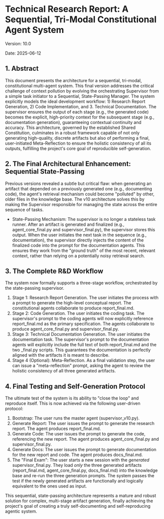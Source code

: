 # **Technical Research Report: A Sequential, Tri-Modal Constitutional Agent System**

Version: 10.0

Date: 2025-06-12

## **1\. Abstract**

This document presents the architecture for a sequential, tri-modal, constitutional multi-agent system. This final version addresses the critical challenge of context pollution by evolving the orchestrating Supervisor from a simple task initiator to a Sequential, State-Passing Manager. The system explicitly models the ideal development workflow: 1\) Research Report Generation, 2\) Code Implementation, and 3\. Technical Documentation. The supervisor ensures the output of each stage (e.g., the generated code) becomes the explicit, high-priority context for the subsequent stage (e.g., documentation generation), guaranteeing contextual continuity and accuracy. This architecture, governed by the established Shared Constitution, culminates in a robust framework capable of not only generating high-quality, discrete artifacts but also of performing a final, user-initiated Meta-Reflection to ensure the holistic consistency of all its outputs, fulfilling the project's core goal of reproducible self-generation.

## **2\. The Final Architectural Enhancement: Sequential State-Passing**

Previous versions revealed a subtle but critical flaw: when generating an artifact that depended on a previously generated one (e.g., documenting code), the agent's retrieval mechanism could become "polluted" by other, older files in the knowledge base. The v10 architecture solves this by making the Supervisor responsible for managing the state across the entire sequence of tasks.

* State-Passing Mechanism: The supervisor is no longer a stateless task runner. After an artifact is generated and finalized (e.g., agent\_core\_final.py and supervisor\_final.py), the supervisor stores this output. When the user initiates the next task in the sequence (e.g., documentation), the supervisor directly injects the content of the finalized code into the prompt for the documentation agents. This ensures they work from the "ground truth" of the most recent, relevant context, rather than relying on a potentially noisy retrieval search.

## **3\. The Complete R\&D Workflow**

The system now formally supports a three-stage workflow, orchestrated by the state-passing supervisor.

1. Stage 1: Research Report Generation. The user initiates the process with a prompt to generate the high-level conceptual report. The constitutional agents collaborate to produce report\_final.md.  
2. Stage 2: Code Generation. The user initiates the coding task. The supervisor's prompt to the coding agents will now explicitly reference report\_final.md as the primary specification. The agents collaborate to produce agent\_core\_final.py and supervisor\_final.py.  
3. Stage 3: Technical Documentation Generation. The user initiates the documentation task. The supervisor's prompt to the documentation agents will explicitly include the full text of both report\_final.md and the two \_final.py scripts. This guarantees the documentation is perfectly aligned with the artifacts it is meant to describe.  
4. Stage 4 (Optional): Meta-Reflection. As a final validation step, the user can issue a "meta-reflection" prompt, asking the agent to review the holistic consistency of all three generated artifacts.

## **4\. Final Testing and Self-Generation Protocol**

The ultimate test of the system is its ability to "close the loop" and reproduce itself. This is now achieved via the following user-driven protocol:

1. Bootstrap: The user runs the master agent (supervisor\_v10.py).  
2. Generate Report: The user issues the prompt to generate the research report. The agent produces report\_final.md.  
3. Generate Code: The user issues the prompt to generate the code, referencing the new report. The agent produces agent\_core\_final.py and supervisor\_final.py.  
4. Generate Docs: The user issues the prompt to generate documentation for the new report and code. The agent produces docs\_final.md.  
5. The "Final Exam": The user starts a new session with the *generated* supervisor\_final.py. They load *only* the three generated artifacts (report\_final.md, agent\_core\_final.py, docs\_final.md) into the knowledge base and re-run the three generation prompts. The system passes the test if the newly generated artifacts are functionally and logically equivalent to the ones used as input.

This sequential, state-passing architecture represents a mature and robust solution for complex, multi-stage artifact generation, finally achieving the project's goal of creating a truly self-documenting and self-reproducing agentic system.

